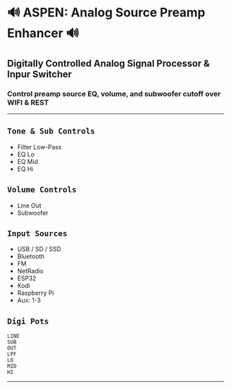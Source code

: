 # 🔊 ASPEN: Analog Source Preamp Enhancer 🔊
## Digitally Controlled Analog Signal Processor & Inpur Switcher
### Control preamp source EQ, volume, and subwoofer cutoff over WIFI & REST

---

## `Tone & Sub Controls`
* Filter Low-Pass
* EQ Lo
* EQ Mid
* EQ Hi

## `Volume Controls`
* Line Out
* Subwoofer

## `Input Sources`
* USB / SD / SSD
* Bluetooth
* FM
* NetRadio
* ESP32
* Kodi
* Raspberry Pi
* Aux: 1-3

## `Digi Pots`

    LINE
    SUB
    OUT
    LPF
    LO
    MID
    HI

---
